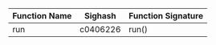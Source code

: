 | Function Name | Sighash    | Function Signature | 
| ------------- | ---------- | ------------------ | 
| run | c0406226 | run() |